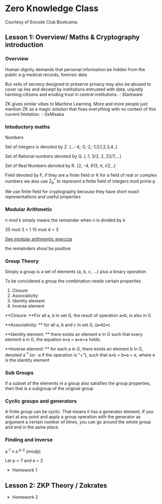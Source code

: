 # Zero Knowledge Class

Courtesy of Encode Club Bootcamp.

## Lesson 1: Overview/ Maths & Cryptography introduction

### Overview

Human dignity demands that personal information be hidden from the public e.g medical records, forensic data

But veils of secrecy designed to preserve privacy may also be abused to cover up lies and deceipt by institutions entrusted with data, unjustly harming citizens and eroding trust in central institutions. - Starkware

ZK gives similar vibes to Machine Learning. More and more people just mention ZK as a magic solution that fixes everything with no context of this current limitation. - 0xMisaka

### Intoductory maths

Numbers

Set of integers is denoted by Z. {...-4,-3,-2,-1,0,1,2,3,4..}

Set of Rational numbers denoted by Q. {..1, 3/2, 2, 22/7,...} 

Set of Real Numbers denoted by R. {2, -4, 613, π, √2,..}

Field denoted by F, if they are a finite field or K  for a field of real or complex numbers we also use Z<sub>p</sub><sup>*</sup> to represent a finite field of integers mod prime p

We use finite field for cryptography because they have short exact representations and useful properties

### Modular Arithmetic

n mod k simply means the remainder when n is divided by k

35 mod 3 = 1
15 mod 4 = 3

[See modular arithmentic exercize](https://www.khanacademy.org/computing/computer-science/cryptography/modarithmetic/a/what-is-modular-arithmetic)

the remainders shoul be positive

### Group Theory

Simply a group is a set of elements {a, b, c, ...} plus a binary operation

To be concidered a group the combination needs certain properties

1. Closure
2. Associativity
3. Identity element
4. Inverse element

**Closure: **For all a, b in set G, the result of operation a•b, is also in G

**Associativity: ** for all a, b and c in set G, (a•b)•c 

**Identity element: ** there exists an element e in G such that every element a in G, the equation e•a = a•e=a holds. 

**Inverse element: ** for each a in G, there exists an element b in G, denoted a<sup>-1</sup> (or -a if the operation is "+"), such that a•b = b•a = e, where e is the identity element

### Sub Groups

if a subset of the elements in a group also satisfies the group properties, then that is a subgroup of the original group


### Cyclic groups and generators

A finite group can be cyclic. That means it has a generator element. If you start at any point and apply a group operation with the generator as argument a certain number of times, you can go around the whole group and end in the same place.

### Finding and inverse

a<sup>-1</sup> ≡ a <sup>p-2</sup> (modp)

Let p = 7 and a = 2




- Homework 1

## Lesson 2: ZKP Theory / Zokrates

- Homework 2


